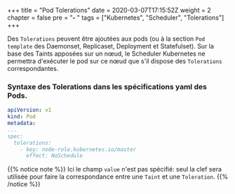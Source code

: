 +++
title = "Pod Tolerations"
date = 2020-03-07T17:15:52Z
weight = 2
chapter = false
pre = "<b>- </b>"
tags = ["Kubernetes", "Scheduler", "Tolerations"]
+++

Des  `Tolerations` peuvent être ajoutées aux pods (ou à la section `Pod template` des Daemonset, Replicaset, Deployment et Statefulset).
Sur la base des Taints apposées sur un nœud, le Scheduler Kubernetes ne permettra d'exécuter le pod sur ce nœud que s'il dispose des `Tolerations` correspondantes.

### Syntaxe des Tolerations dans les spécifications yaml des Pods.

```yaml
apiVersion: v1
kind: Pod
metadata:
...
spec:
  tolerations:
    - key: node-role.kubernetes.io/master
      effect: NoSchedule
```
{{% notice note %}}
Ici le champ `value` n'est pas spécifié: seul la clef sera utilisée pour faire la correspondance entre une `Taint` et une `Toleration`.
{{% /notice %}}